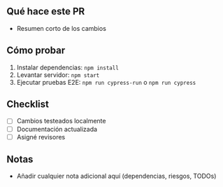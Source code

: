 <!-- Describe the purpose of this PR and link any relevant issue -->

## Qué hace este PR

- Resumen corto de los cambios

## Cómo probar

1. Instalar dependencias: `npm install`
2. Levantar servidor: `npm start`
3. Ejecutar pruebas E2E: `npm run cypress-run` o `npm run cypress`

## Checklist
- [ ] Cambios testeados localmente
- [ ] Documentación actualizada
- [ ] Asigné revisores

## Notas
- Añadir cualquier nota adicional aquí (dependencias, riesgos, TODOs)

